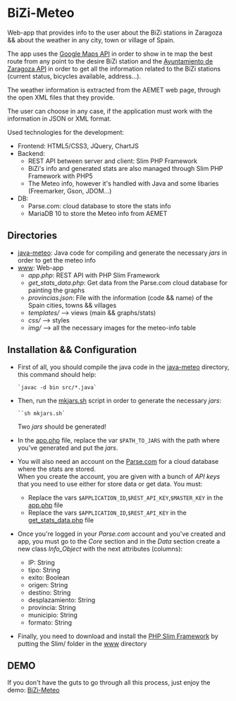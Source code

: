 # BiZi-Meteo
Web-app that provides info to the user about the BiZi stations in Zaragoza && about the weather in any city, town or village of Spain.

<p>The app uses the <a href="https://developers.google.com/maps/documentation/javascript/" target="_blank">Google Maps API</a> in order to show in te map the best route from any point to the desire BiZi station and the <a href="http://www.zaragoza.es/docs-api/" target="_blank">Ayuntamiento de Zaragoza API</a> in order to get all the information related to the BiZi stations (current status, bicycles available, address...).</p>

<p>The weather information is extracted from the AEMET web page, through the open XML files that they provide.</p>

<p>The user can choose in any case, if the application must work with the information in JSON or XML format.</p>
Used technologies for the development:
  <ul>
    <li>Frontend: HTML5/CSS3, JQuery, ChartJS</li>
    <li>Backend:
      <ul>
        <li>REST API between server and client: Slim PHP Framework</li>
        <li>BiZi's info and generated stats are also managed through Slim PHP Framework with PHP5</li>
        <li>The Meteo info, however it's handled with Java and some libaries (Freemarker, Gson, JDOM...)</li>
			</ul>
		</li>
		<li>DB:
			<ul>
				<li>Parse.com: cloud database to store the stats info</li>
				<li>MariaDB 10 to store the Meteo info from AEMET</li>
			</ul>
		</li>
	</ul>

## Directories
* [java-meteo](java-meteo): Java code for compiling and generate the necessary _jars_ in order to get the meteo info
* [www](www): Web-app
  * _app.php_: REST API with PHP Slim Framework
  * _get_stats_data.php_: Get data from the Parse.com cloud database for painting the graphs
  * _provincias.json_: File with the information (code && name) of the Spain cities, towns && villages
  * _templates/_ --> views (main && graphs/stats)
  * _css/_ --> styles
  * _img/_ --> all the necessary images for the meteo-info table

## Installation && Configuration
* First of all, you should compile the java code in the [java-meteo](java-meteo) directory, this command should help:
      
      `javac -d bin src/*.java`
* Then, run the [mkjars.sh](java-meteo/mkjars.sh) script in order to generate the necessary _jars_:

      ``sh mkjars.sh`
      
    Two _jars_ should be generated!      
* In the [app.php](www/app.php) file, replace the var `$PATH_TO_JARS` with the path where you've generated and put the _jars_.
* You will also need an account on the [Parse.com](https://parse.com/) for a cloud database where the stats are stored.<br>
  When you create the account, you are given with a bunch of _API keys_ that you need to use either for store data or get data. You must:
  * Replace the vars `$APPLICATION_ID`,`$REST_API_KEY`,`$MASTER_KEY` in the [app.php](www/app.php) file
  * Replace the vars `$APPLICATION_ID`,`$REST_API_KEY` in the [get_stats_data.php](www/get_stats_data.php) file

* Once you're logged in your _Parse.com_ account and you've created and app, you must go to the _Core_ section and in the _Data_ section create a new class _*Info_Object*_ with the next attributes (columns):
  * IP: String
  * tipo: String
  * exito: Boolean
  * origen: String
  * destino: String
  * desplazamiento: String
  * provincia: String
  * municipio: String
  * formato: String

* Finally, you need to download and install the [PHP Slim Framework](http://www.slimframework.com/) by putting the Slim/ folder in the [www](www) directory

## DEMO
If you don't have the guts to go through all this process, just enjoy the demo: [BiZi-Meteo](http://www.danigarcia-dev.com/stw/)
